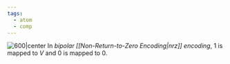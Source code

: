 ```yaml
---
tags:
  - atom
  - comp
---
```

![600|center](unipolar-nrz.excalidraw)
In *bipolar [[Non-Return-to-Zero Encoding|nrz]] encoding*, $1$ is mapped to $V$ and $0$ is mapped to $0$.
